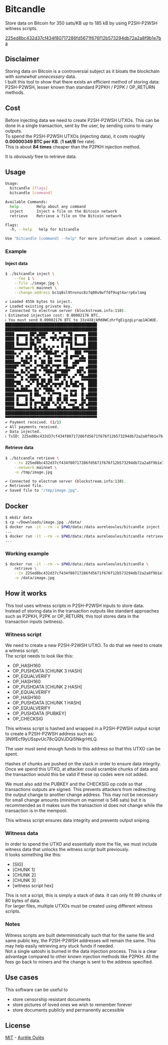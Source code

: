# Bitcandle
Store data on Bitcoin for 350 sats/KB up to 185 kB by using P2SH-P2WSH witness scripts.

[225ed8bc432d37cf434f80717286fd5671f676f12b573294db72a2a8f9b1e7ba](https://blockstream.info/tx/225ed8bc432d37cf434f80717286fd5671f676f12b573294db72a2a8f9b1e7ba)

## Disclaimer
Storing data on Bitcoin is a controversial subject as it bloats the blockchain with _somewhat unnecessary_ data.  
I built this tool to show that there exists an efficient method of storing data: P2SH-P2WSH, lesser known than standard P2PKH / P2PK / OP_RETURN methods.

## Cost
Before injecting data we need to create P2SH-P2WSH UTXOs. This can be done in a single transaction, sent by the user, by sending coins to many outputs.   
To spend the P2SH-P2WSH UTXOs (injecting data), it costs roughly **0.00000349 BTC per KB**. (**1 sat/B** fee rate).  
This is about **84 times** cheaper than the P2PKH injection method. 

It is _obviously_ free to retrieve data.

## Usage
```bash
Usage:
  bitcandle [flags]
  bitcandle [command]

Available Commands:
  help        Help about any command
  inject      Inject a file on the Bitcoin network
  retrieve    Retrieve a file on the Bitcoin network

Flags:
  -h, --help   help for bitcandle

Use "bitcandle [command] --help" for more information about a command.
```
### Example
#### Inject data
```bash
$ ./bitcandle inject \
    --fee 1 \
    --file ./image.jpg \
    --network mainnet \
    --change-address bc1q8sl9tnvnuc8z7q80u9wffdf9ugt4arrp6vlamg

✔ Loaded 4556 bytes to inject.
✔ Loaded existing private key.
✔ Connected to electrum server (blockstream.info:110).
ℹ Estimated injection cost: 0.00002176 BTC.
ℹ You must send 0.00002176 BTC to 33z4X8jkMd8WCzhrfgEigzgLyrap1ACWUE.
█████████████████████████████████████████
█████████████████████████████████████████
████ ▄▄▄▄▄ ██▀▄███▀  ▀▄ ▀ ▄ ▀█ ▄▄▄▄▄ ████
████ █   █ █▄▀█▄▀▀▄ ▀█▀▄▀█▀▀██ █   █ ████
████ █▄▄▄█ ██▄▀▀ ▄       █ ▀▀█ █▄▄▄█ ████
████▄▄▄▄▄▄▄█ █▄▀▄█▄▀▄▀ ▀ ▀ █ █▄▄▄▄▄▄▄████
████▄ ▄▀  ▄  ▀█▀ ▀███▄█▀ ▄▀█   ███ ▀▀████
████ ▀ ▄ █▄█ ▀ ▄ ▀ █▄ ▀▀▀ ▄█ █▀▀▀▄█▄ ████
████▄▄▄▀██▄▀ █  ██ ██ ▀▀▀ ██  ▄██▀▀▀ ████
█████▀ ▀▀▄▄▀ ▄▀▀█▄█▀▄▀▀█▀ ▀█▄▄█▀ ▄▄ ▄████
████▄▄ █▄▀▄▀▀█ ▀ ▀███▄█▀▀███▀   ██▀▄ ████
████▄▀▀▄ ▀▄███▀▄ ▀ ▀▄ ███▀█▀▄ ▄▀ ▀█▄▄████
████▄▄▄▀ ▀▄▀█▀█ ██ ██ ▀▀ ▄▀▄ █ ▄▄ ▀▀▀████
████▄▀▀▄ ▄▄▀  █▀█▄█▀▄▀█▀█▀ █▄▀██▄▀█  ████
████▄█▄███▄▄ █▄▀ ▀███▄ ▀  ▀▄ ▄▄▄  █▀ ████
████ ▄▄▄▄▄ █ ██▄ ▀ ▀▄▀▀▀█ ▄▄ █▄█  █ ▄████
████ █   █ █▄   ██ ██  ██ ██ ▄▄▄  █▄▀████
████ █▄▄▄█ █ █▀▀█▄██ ▀▄▀▄▀ ▀▄▄▄▀ ▄█▀▄████
████▄▄▄▄▄▄▄█▄█▄█▄██▄▄▄▄██▄█▄▄▄███▄█▄▄████
█████████████████████████████████████████
▀▀▀▀▀▀▀▀▀▀▀▀▀▀▀▀▀▀▀▀▀▀▀▀▀▀▀▀▀▀▀▀▀▀▀▀▀▀▀▀▀
✔ Payment received. (1/1)
✔ All payments received.
✔ Data injected.
ℹ TxID: 225ed8bc432d37cf434f80717286fd5671f676f12b573294db72a2a8f9b1e7ba
```

#### Retrieve data
```bash
$ ./bitcandle retrieve \
    --tx 225ed8bc432d37cf434f80717286fd5671f676f12b573294db72a2a8f9b1e7ba \
    --network mainnet \
    -o /tmp/image.jpg

✔ Connected to electrum server (blockstream.info:110).
✔ Retrieved file.
✔ Saved file to "/tmp/image.jpg".
```

## Docker
```bash
$ mkdir data
$ cp ~/Downloads/image.jpg ./data/
$ docker run -it --rm -v $PWD/data:/data aureleoules/bitcandle inject -f ./image.jpg [args]
...
$ docker run -it --rm -v $PWD/data:/data aureleoules/bitcandle retrieve [args]
...
```

### Working example
```bash
$ docker run -it --rm -v $PWD/data:/data aureleoules/bitcandle \
    retrieve \
    --tx 225ed8bc432d37cf434f80717286fd5671f676f12b573294db72a2a8f9b1e7ba \
    -o /data/image.jpg
```

## How it works
This tool uses witness scripts in P2SH-P2WSH inputs to store data.  
Instead of storing data in the transaction outputs like standard approaches such as P2PKH, P2PK or OP_RETURN, this tool stores data in the transaction inputs (witness).  

### Witness script
We need to create a new P2SH-P2WSH UTXO. To do that we need to create a witness script.  
The script needs to look like this:  
- OP_HASH160
- OP_PUSHDATA [CHUNK 3 HASH]
- OP_EQUALVERIFY 
- OP_HASH160
- OP_PUSHDATA [CHUNK 2 HASH]
- OP_EQUALVERIFY
- OP_HASH160
- OP_PUSHDATA [CHUNK 1 HASH]
- OP_EQUALVERIFY
- OP_PUSHDATA [PUBKEY]
- OP_CHECKSIG

This witness script is hashed and wrapped in a P2SH-P2WSH output script to create a P2SH-P2WSH address such as: 3N9fEcf9yUSspvUc78cQQVJDQi5NkgrHtLQ.  

The user must send enough funds to this address so that this UTXO can be spent.  

Hashes of chunks are pushed on the stack in order to ensure data integrity.  
Once we spend this UTXO, at attacker could scramble chunks of data and the transaction would this be valid if these op codes were not added.  

We must also add the PUBKEY and the CHECKSIG op code so that transactions outputs are signed. This prevents attackers from redirecting the output change to another change address. This may not be necessary for small change amounts (minimum on mainnet is 546 sats) but it is recommended as it makes sure the transaction id does not change while the transaction is in the mempool.  

This witness script ensures data integrity and prevents output sniping.  

### Witness data
In order to spend the UTXO and essentially store the file, we must include witness data that unlocks the witness script built previously.  
It looks something like this:  
* [SIG]
* [CHUNK 1]
* [CHUNK 2]
* [CHUNK 3]
* [witness script hex]

This is not a script, this is simply a stack of data. It can only fit 99 chunks of 80 bytes of data.  
For larger files, multiple UTXOs must be created using different witness scripts.

### Notes
Witness scripts are built deterministically such that for the same file and same public key, the P2SH-P2WSH addresses will remain the same. This may help easily retrieving any stuck funds if needed.  
Not a single satoshi is burned in the data injection process. This is a clear advantage compared to other known injection methods like P2PKH. All the fees go back to miners and the change is sent to the address specified.

## Use cases
This software can be useful to
* store censorship resistant documents
* store pictures of loved ones we wish to remember forever
* store documents publicly and permanently accessible

## License
[MIT](https://github.com/aureleoules/bitcandle/blob/master/LICENSE) - [Aurèle Oulès](https://www.aureleoules.com)
